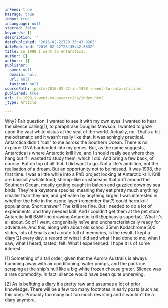 ```yaml
---
inFeed: true
hasPage: true
inNav: true
inLanguage: null
starred: false
keywords: []
description: ''
datePublished: '2016-02-22T23:35:43.926Z'
dateModified: '2016-02-22T23:35:42.583Z'
title: In 1998 I went to Antarctica.
author: []
authors: []
publisher:
  name: null
  domain: null
  url: null
  favicon: null
sourcePath: _posts/2016-02-22-in-1998-i-went-to-antarctica.md
published: true
url: in-1998-i-went-to-antarctica/index.html
_type: Article

---
```

Why? Fair question. I wanted to see it with my own eyes. I wanted to hear the silence calling\[1\], to paraphrase Douglas Mawson. I wanted to gaze upon the vast white vistas at the seat of the world.
Actually, no. That's a bit melodramatic and it wasn't really like that. It was achingly practical. Antarctica didn't "call" to me across the Southern Ocean. There is no explorer DNA hardcoded into my genes. But, as the name suggests, Antarctica is where Antarctic krill live, and I should really see where they hang out if I wanted to study them, which I did. And bring a few back, of course. But on top of all that, I did want to go. Not a life's ambition, not the realisation of a dream. But an opportunity not to be missed.
It was 1998, the first time. I was a little while into a PhD project looking at Antarctic krill. Krill are basically whale food; shrimp-like crustaceans that drift around the Southern Ocean, mostly getting caught in baleen and guzzled down by sea birds. They're a keystone species, meaning they eat pretty much anything smaller than they are, and get eaten by anything larger. I was interested in whether the hole in the ozone layer (remember that?) could harm krill populations. Short answer? The krill are fine. But I needed to do a lot of experiments, and they needed krill. And I couldn't get them at the pet store.
Antarctic krill B&W line drawing
Antarctic krill (Euphausia superba). What it's all about.
So of I went, congenitally naïve and uncharacteristically ready for adventure. And this, along with about old school 35mm Kodachrome 500 slides, lots of Emails and a crate full of memories, is the result. I kept a diary\[2\] every day, a record of what I did and what I had done to me, what I saw, what I heard, tasted, felt. What I experienced.
I hope it is of some interest.

\[1\] Something of a tall order, given that the Aurora Australis is always humming away with air conditioning, water pumps, and the pack ice scraping at the ship's hull like a big white frozen cheese grater. Silence was a rare commodity. In fact, silence would have been quite unnerving.

\[2\] As is befitting a diary it's pretty raw and assumes a lot of prior knowledge. There will be a few too many footnotes in early posts (such as this one). Probably too many but too much rewriting and it wouldn't be a diary anymore.